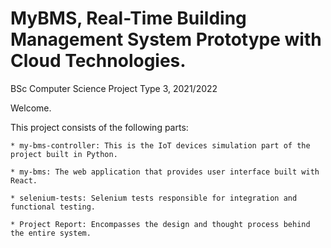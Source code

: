 # MyBMS, Real-Time Building Management System Prototype with Cloud Technologies.
BSc Computer Science Project Type 3, 2021/2022

Welcome.

This project consists of the following parts:

    * my-bms-controller: This is the IoT devices simulation part of the project built in Python.

    * my-bms: The web application that provides user interface built with React.

    * selenium-tests: Selenium tests responsible for integration and functional testing.

    * Project Report: Encompasses the design and thought process behind the entire system.